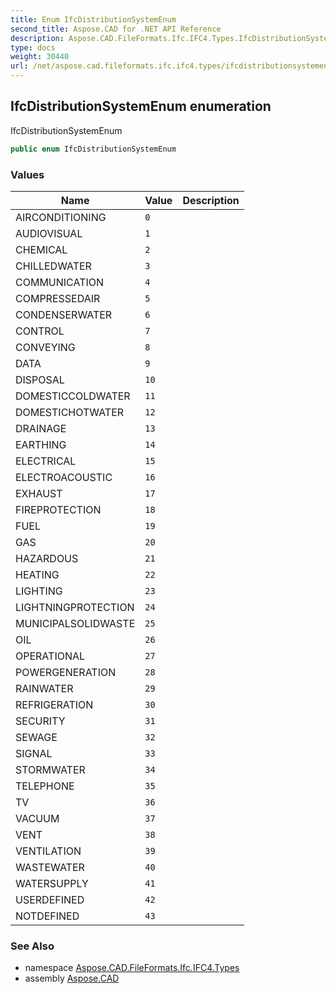 ```yaml
---
title: Enum IfcDistributionSystemEnum
second_title: Aspose.CAD for .NET API Reference
description: Aspose.CAD.FileFormats.Ifc.IFC4.Types.IfcDistributionSystemEnum enum. IfcDistributionSystemEnum
type: docs
weight: 30440
url: /net/aspose.cad.fileformats.ifc.ifc4.types/ifcdistributionsystemenum/
---
```

## IfcDistributionSystemEnum enumeration

IfcDistributionSystemEnum

```csharp
public enum IfcDistributionSystemEnum
```

### Values

| Name | Value | Description |
| --- | --- | --- |
| AIRCONDITIONING | `0` |  |
| AUDIOVISUAL | `1` |  |
| CHEMICAL | `2` |  |
| CHILLEDWATER | `3` |  |
| COMMUNICATION | `4` |  |
| COMPRESSEDAIR | `5` |  |
| CONDENSERWATER | `6` |  |
| CONTROL | `7` |  |
| CONVEYING | `8` |  |
| DATA | `9` |  |
| DISPOSAL | `10` |  |
| DOMESTICCOLDWATER | `11` |  |
| DOMESTICHOTWATER | `12` |  |
| DRAINAGE | `13` |  |
| EARTHING | `14` |  |
| ELECTRICAL | `15` |  |
| ELECTROACOUSTIC | `16` |  |
| EXHAUST | `17` |  |
| FIREPROTECTION | `18` |  |
| FUEL | `19` |  |
| GAS | `20` |  |
| HAZARDOUS | `21` |  |
| HEATING | `22` |  |
| LIGHTING | `23` |  |
| LIGHTNINGPROTECTION | `24` |  |
| MUNICIPALSOLIDWASTE | `25` |  |
| OIL | `26` |  |
| OPERATIONAL | `27` |  |
| POWERGENERATION | `28` |  |
| RAINWATER | `29` |  |
| REFRIGERATION | `30` |  |
| SECURITY | `31` |  |
| SEWAGE | `32` |  |
| SIGNAL | `33` |  |
| STORMWATER | `34` |  |
| TELEPHONE | `35` |  |
| TV | `36` |  |
| VACUUM | `37` |  |
| VENT | `38` |  |
| VENTILATION | `39` |  |
| WASTEWATER | `40` |  |
| WATERSUPPLY | `41` |  |
| USERDEFINED | `42` |  |
| NOTDEFINED | `43` |  |

### See Also

* namespace [Aspose.CAD.FileFormats.Ifc.IFC4.Types](../../aspose.cad.fileformats.ifc.ifc4.types/)
* assembly [Aspose.CAD](../../)


